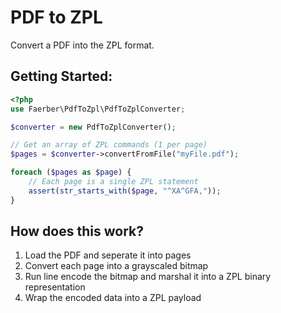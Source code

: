 # PDF to ZPL

Convert a PDF into the ZPL format.

## Getting Started:
```php
<?php
use Faerber\PdfToZpl\PdfToZplConverter;

$converter = new PdfToZplConverter();

// Get an array of ZPL commands (1 per page)
$pages = $converter->convertFromFile("myFile.pdf");

foreach ($pages as $page) {
    // Each page is a single ZPL statement
    assert(str_starts_with($page, "^XA^GFA,"));
}
```


## How does this work?
1. Load the PDF and seperate it into pages
1. Convert each page into a grayscaled bitmap
1. Run line encode the bitmap and marshal it into a ZPL binary representation
1. Wrap the encoded data into a ZPL payload
